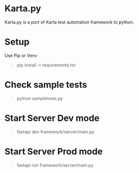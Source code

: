 # Karta.py
Karta.py is a port of Karta test automation framework to python.

# Setup

Use Pip or Venv<br>
> pip install -r requirements.txt

# Check sample tests

> python sampletests.py

# Start Server Dev mode

> fastapi dev framework/server/main.py

# Start Server Prod mode

> fastapi run framework/server/main.py